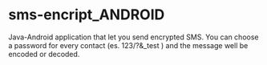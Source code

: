 sms-encript_ANDROID
===================

Java-Android application that let you send encrypted SMS. You can choose a password for every contact (es. 123/?&amp;_test   ) and the message well be encoded or decoded. 
